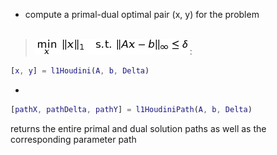 - compute a primal-dual optimal pair (x, y) for the problem<br><br>
>![p_delta](https://github.com/chrbraue/l1Houdini/blob/master/images/p_delta.jpg):
```matlab
[x, y] = l1Houdini(A, b, Delta)
```


-
```matlab
[pathX, pathDelta, pathY] = l1HoudiniPath(A, b, Delta)
```
returns the entire primal and dual solution paths as well as the corresponding parameter path